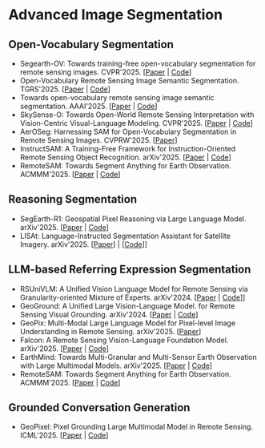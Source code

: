 # Advanced Image Segmentation

## Open-Vocabulary Segmentation

- Segearth-OV: Towards training-free open-vocabulary segmentation for remote sensing images. CVPR'2025. [[Paper](https://openaccess.thecvf.com/content/CVPR2025/html/Li_SegEarth-OV_Towards_Training-Free_Open-Vocabulary_Segmentation_for_Remote_Sensing_Images_CVPR_2025_paper.html) | [Code](https://github.com/likyoo/SegEarth-OV)]
- Open-Vocabulary Remote Sensing Image Semantic Segmentation. TGRS'2025. [[Paper](https://arxiv.org/abs/2409.07683) | [Code](https://github.com/caoql98/OVRS)]
- Towards open-vocabulary remote sensing image semantic segmentation. AAAI'2025. [[Paper](https://ojs.aaai.org/index.php/AAAI/article/view/33022) | [Code](https://github.com/yecy749/GSNet)]
- SkySense-O: Towards Open-World Remote Sensing Interpretation with Vision-Centric Visual-Language Modeling. CVPR'2025. [[Paper](https://openaccess.thecvf.com/content/CVPR2025/papers/Zhu_SkySense-O_Towards_Open-World_Remote_Sensing_Interpretation_with_Vision-Centric_Visual-Language_Modeling_CVPR_2025_paper.pdf) | [Code](https://github.com/zqcrafts/SkySense-O)]
- AerOSeg: Harnessing SAM for Open-Vocabulary Segmentation in Remote Sensing Images. CVPRW'2025. [[Paper](https://openaccess.thecvf.com/content/CVPR2025W/EarthVision/html/Dutta_AerOSeg_Harnessing_SAM_for_Open-Vocabulary_Segmentation_in_Remote_Sensing_Images_CVPRW_2025_paper.html)]
- InstructSAM: A Training-Free Framework for Instruction-Oriented Remote Sensing Object Recognition. arXiv'2025. [[Paper](https://arxiv.org/abs/2505.15818) | [Code](https://github.com/VoyagerXvoyagerx/InstructSAM)]
- RemoteSAM: Towards Segment Anything for Earth Observation. ACMMM'2025. [[Paper](https://arxiv.org/abs/2505.18022) | [Code](https://github.com/1e12Leon/RemoteSAM)]

## Reasoning Segmentation

- SegEarth-R1: Geospatial Pixel Reasoning via Large Language Model. arXiv'2025. [[Paper](https://arxiv.org/abs/2504.09644) | [Code](https://github.com/earth-insights/SegEarth-R1)]
- LISAt: Language-Instructed Segmentation Assistant for Satellite Imagery. arXiv'2025. [[Paper](https://arxiv.org/abs/2505.02829)] | [[Code](https://github.com/lisat-bair/LISAt_code)]]

## LLM-based Referring Expression Segmentation

- RSUniVLM: A Unified Vision Language Model for Remote Sensing via Granularity-oriented Mixture of Experts. arXiv'2024. [[Paper](https://arxiv.org/abs/2412.05679) | [Code](https://github.com/xuliu-cyber/RSUniVLM)]]
- GeoGround: A Unified Large Vision-Language Model. for Remote Sensing Visual Grounding. arXiv'2024. [[Paper](http://arxiv.org/abs/2411.11904) | [Code](https://github.com/zytx121/GeoGround)]
- GeoPix: Multi-Modal Large Language Model for Pixel-level Image Understanding in Remote Sensing. arXiv'2025. [[Paper](https://arxiv.org/abs/2501.06828)]
- Falcon: A Remote Sensing Vision-Language Foundation Model. arXiv'2025. [[Paper](https://arxiv.org/abs/2503.11070) | [Code](https://github.com/TianHuiLab/Falcon)]
- EarthMind: Towards Multi-Granular and Multi-Sensor Earth Observation with Large Multimodal Models. arXiv'2025. [[Paper](https://arxiv.org/abs/2506.01667) | [Code](https://github.com/shuyansy/EarthMind)]
- RemoteSAM: Towards Segment Anything for Earth Observation. ACMMM'2025. [[Paper](https://arxiv.org/abs/2505.18022) | [Code](https://github.com/1e12Leon/RemoteSAM)]

## Grounded Conversation Generation

- GeoPixel: Pixel Grounding Large Multimodal Model in Remote Sensing. ICML'2025. [[Paper](https://arxiv.org/abs/2501.13925) | [Code](https://github.com/mbzuai-oryx/GeoPixel)]

